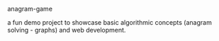 anagram-game

a fun demo project to showcase basic algorithmic concepts (anagram solving - graphs) and web development. 
